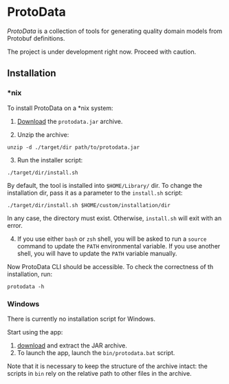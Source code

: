 # ProtoData

_ProtoData_ is a collection of tools for generating quality domain models from Protobuf definitions.

The project is under development right now. Proceed with caution.

## Installation
### *nix

To install ProtoData on a *nix system:

 1. [Download](tbd) the `protodata.jar` archive.

 2. Unzip the archive:
 ```
 unzip -d ./target/dir path/to/protodata.jar
 ```

 3. Run the installer script:
 ```
 ./target/dir/install.sh
 ```
 By default, the tool is installed into `$HOME/Library/` dir. To change the installation dir,
 pass it as a parameter to the `install.sh` script:
 ```
 ./target/dir/install.sh $HOME/custom/installation/dir
 ```
 In any case, the directory must exist. Otherwise, `install.sh` will exit with an error.

 4. If you use either `bash` or `zsh` shell, you will be asked to run a `source` command to update
 the `PATH` environmental variable. If you use another shell, you will have to update the `PATH`
 variable manually.

Now ProtoData CLI should be accessible. To check the correctness of th installation, run:
```
protodata -h
```

### Windows

There is currently no installation script for Windows.

Start using the app:
 1. [download](tbd) and extract the JAR archive.
 2. To launch the app, launch the `bin/protodata.bat` script.

Note that it is necessary to keep the structure of the archive intact: the scripts in `bin` rely
on the relative path to other files in the archive.

